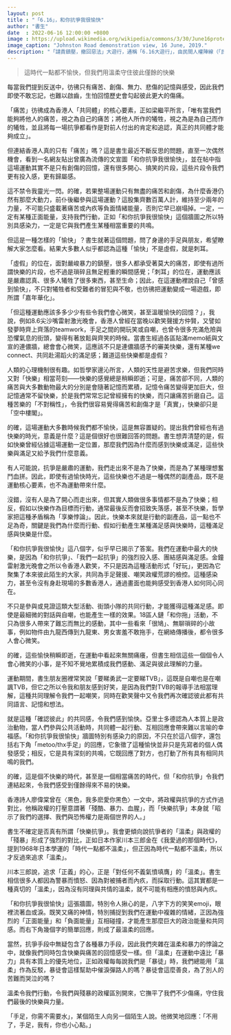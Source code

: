 ```yaml
---
layout: post
title : "「6.16」，和你抗爭我很愉快"
author: "書生"
date  : 2022-06-16 12:00:00 +0800
image : https://upload.wikimedia.org/wikipedia/commons/3/30/June16protestTreefong17.jpg
image_caption: "Johnston Road demonstration view, 16 June, 2019."
description: "「譴責鎮壓，撤回惡法」大遊行，通稱「6.16大遊行」，由民間人權陣線（「民陣」）於2019年6月16日舉辦，是「6.9大遊行」後再一次同類遊行。本次遊行提出「五大訴求」，追究警察在6月12日街道佔領時濫權的呼聲令運動遲遲不能收場。——維基百科"
---
```


> 這時代一點都不愉快，但我們用溫柔守住彼此僅餘的快樂

<!--more-->

每當我們提到反送中，彷彿只有痛苦、創傷、無力、悲傷的記憶與感受，因此我們即使不敢忘記，也難以啟齒，生怕回憶歷史會勾起彼此更大的傷痛。

「痛苦」彷彿成為香港人「共同體」的核心要素，正如梁繼平所言，「唯有當我們能夠將他人的痛苦，視之為自己的痛苦；將他人所作的犧牲，視之為是為自己而作的犧牲，並且將每一場抗爭都看作是對前人付出的肯定和追認，真正的共同體才能夠成立」。

但連結香港人真的只有「痛苦」嗎？這是書生最近不斷反思的問題，直至一次偶然機會，看到一名網友貼出曾廣為流傳的文宣圖「和你抗爭我很愉快」，並在帖中指這場運動其實不是只有創傷的回憶，還有很多開心、搞笑的片段，這些片段令我們更有投入感，更有歸屬感。

這不禁令我靈光一閃。的確，若果整場運動只有無盡的痛苦和創傷，為什麼香港仍然有那麼大動力，前仆後繼參與這場運動？這股集齊數百萬人計，維持至少兩年的力量，不可能只盛載著痛苦或內疚等負面情緒能量，否則它早已崩塌掉。一定，一定有某種正面能量，支持我們行動，正如「和你抗爭我很愉快」這個牆圖之所以特別具感染力，一定是它與我們產生某種相當重要的共鳴。

但這是一種怎樣的「愉快」？書生就著這個問題，問了身邊的手足與朋友，希望瞭解大家怎麼看。結果大多數人似乎都認為這種「愉快」不是虛假，就是刺耳。

「虛假」的位在，面對嚴峻暴力的鎮壓，很多人都承受著莫大的痛苦，即使有過所謂快樂的片段，也不過是瑣碎且無足輕重的瞬間感覺；「刺耳」的位在，運動應該是嚴肅認真、很多人犧牲了很多東西，甚至生命；因此，在這運動裡說自己「曾感到愉快」，不只對犧牲者和受難者的冒犯與不敬，也彷彿把運動變成一場遊戲，即所謂「嘉年華化」。

「但這種運動應該多多少少有些令我們會心微笑，甚至溫暖愉快的回憶？」，我說，例如8.6尖沙嘴雷射激光晚會，香港人曾經在當晚以歡笑聲援方仲賢，又譬如發夢時齊上齊落的teamwork，手足之間的開玩笑或自嘲，也曾令很多充滿危險與恐懼氣息的街頭，變得有著放鬆與齊笑的時候。當書生經過各區貼滿memo紙與文宣的連儂牆，總會會心微笑，這應該不只是連儂牆感予的審美快樂，還有某種we connect、共同赴湯蹈火的滿足感；難道這些快樂都是虛假？

人類的心理機制很有趣。如哲學家邊沁所言，人類的天性是避苦求樂，但我們同時又對「快樂」相當苛刻——快樂的感覺總是稍瞬即逝；可是，痛苦卻不同，人類的痛苦與大多數動物最大的分別是會隨著記憶而累積，記憶令痛苦變得更加巨大，但記憶通常不留快樂，於是我們常常忘記曾經擁有的快樂，而只讓痛苦折磨自己。這種苦樂的「不對稱性」，令我們很容易覺得痛苦和創傷才是「真實」，快樂卻只是「空中樓閣」。

的確，這場運動大多數時候我們都不愉快，這是無容置疑的。提出我們曾經也有過快樂的時光，意義是什麼？這是個很好也很難回答的問題。書生想弄清楚的是，假如快樂曾經佔據這場運動一定位置，那麼我們因為什麼而感到快樂或滿足，這些快樂與滿足又給予我們什麼意義。

有人可能說，抗爭是嚴肅的運動，我們走出來不是為了快樂，而是為了某種理想奮鬥血拼。因此，即使有過愉快時光，這些快樂也不過是一種偶然的副產品，既不是運動核心要素，也不為運動帶來什麼。

沒錯，沒有人是為了開心而走出來，但其實人類做很多事情都不是為了快樂；相反，假如以快樂作為目標而行動，通常最後反而會招致失落感，甚至不快樂，哲學家把這種矛盾稱為「享樂悖論」。因此，快樂本來就是行動的副產品，這一點也不足為奇，關鍵是我們為什麼而行動、假如行動產生某種滿足感與快樂時，這種滿足感與快樂是什麼。

「和你抗爭我很愉快」這八個字，似乎早已揭示了答案。我們在運動中最大的快樂，是因為「和你抗爭」、「我們一起抗爭」的強烈投入感、團結感與滿足感。金鐘雷射激光晚會之所以令香港人歡笑，不只是因為這種活動形式「好玩」，更因為它聚集了本來彼此陌生的大家，共同為手足聲援、嘲笑政權荒謬的檢控。這種感染力，甚至令沒有身赴現場的多數香港人，通過畫面也能夠感受到香港人如何同心同在。

不只是參與或見證這類大型活動、街頭小隊的共同行動，才能獲得這種滿足感。即使是最細微的對話與自嘲，也能產生一樣的效果。18區人鏈「和你拖」活動，不只為很多人帶來了難忘而無比的感動，其中一些看來「很鳩」、無聊瑣碎的小故事，例如物件由九龍西傳到九龍東、男女害羞不敢拖手，在網絡傳播後，都令很多人會心微笑。

的確，這些愉快稍瞬即逝，在運動中看起來無關痛癢，但書生相信這些一個個令人會心微笑的小事，是不知不覺地累積成我們感動、滿足與彼此理解的力量。

運動期間，書生朋友圈裡常笑說「要睇勇武一定要睇TVB」，這既是自嘲也是在嘲諷TVB，但它之所以令我和朋友感到好笑，是因為我們對TVB的報導手法相當理解，這種共同理解令我們一起嘲笑，同時在歡笑聲中又令我們再次確認彼此都有共同語言、記憶和想法。

就是這種「確認彼此」的共同感，令我們感到愉快。亞里士多德認為人本質上是政治動物，當人們參與公共活動時，共同體一起行動、互相回應會帶來難以言喻的幸福感。「和你抗爭我很愉快」牆圖特別有感染力的原因，不只在於這八個字，還包括右下角「metoo/thx手足」的回應，它象徵了這種愉快並非只是先寫者的個人偶發感受；相反，它是具有深刻的共鳴，它既回應了對方，也打動了所有具有相同共鳴的我們。

的確，這是個不快樂的時代，甚至是一個相當痛苦的時代，但「和你抗爭」令我們連結起來，令我們感受到僅餘得來不易的快樂。

香港詩人廖偉棠曾在〈黑色，我多麽愛你黑色〉一文中，將政權與抗爭的方式作過對比，他稱政權的打壓意謂著「殘酷、暴力、血腥」，而「快樂抗爭」本身就「昭示了我們的選擇、我們與恐怖權力是兩個世界的人。」

書生不確定是否真有所謂「快樂抗爭」。我會更傾向說抗爭者的「溫柔」與政權的「殘暴」形成了強烈的對比，正如日本作家川本三郎金在《我愛過的那個時代》，提到1968年日本學運的「時代一點都不溫柔」，但正因為時代一點都不溫柔，所以才反過來追求「溫柔」。

川本三郎說，追求「正義」的心，正是「對任何不義氣憤填膺」的「溫柔」。書生相信很多人都因為警暴而憤怒、因為對被捕者而內疚，而採取行動。這其實都是一種真切的「溫柔」，因為沒有同理與共情的溫柔，就不可能有相應的憤怒與內疚。

「和你抗爭我很愉快」這張牆圖，特別令人揪心的是，八字下方的笑笑emoji，眼裡流著血或淚。既笑又痛的神情，特別捕捉到我們在運動中複雜的情緒，正因為強烈的「正面能量」和「負面能量」互相碰撞，才能產生那麼巨大的政治能量和共同感。而右下角幾個字的簡單回應，則成了最溫柔的回應。

當然，抗爭手段中無疑包含了各種暴力手段，因此我們夾雜在溫柔和暴力的悖論之中，就像我們同時包含快樂與痛苦的回憶感受一樣。但「溫柔」在運動中遠比「暴力」具有本質上的優先地位，正如政權每每說我們是「暴徒」時，我們總能用「溫柔」作為反駁，暴徒會這樣幫助中催淚彈路人的嗎？暴徒會這麼善良，為了別人的苦難而哭泣的嗎？

溫柔令我們行動，令我們與殘暴的政權區別開來，它撫平了我們不少傷痛，守住我們最後的快樂與力量。

「手足，你需不需要水」，某個陌生人向另一個陌生人說。他微笑地回應：「不用了，手足，我有，你也小心點。」

<!--END-->
